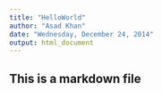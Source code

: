 ```yaml
---
title: "HelloWorld"
author: "Asad Khan"
date: "Wednesday, December 24, 2014"
output: html_document
---
```


## This is a markdown file
